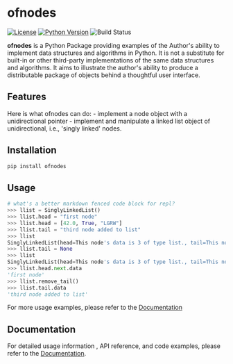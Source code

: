 # ofnodes

[![License](https://img.shields.io/badge/license-MIT-blue.svg)](https://opensource.org/licenses/MIT)
[![Python Version](https://img.shields.io/badge/python-%3E=3.11.5-blue.svg)](https://www.python.org/downloads/release/python-3115/)
![Build Status](https://github.com/robert-portelli/ofnodes/actions/workflows/01_build.yml/badge.svg)

**ofnodes** is a Python Package providing examples of the Author's ability
to implement data structures and algorithms in Python. It is not a substitute
for built-in or other third-party implementations of the same data structures
and algorithms. It aims to illustrate the author's ability to produce a
distributable package of objects behind a thoughtful user interface.

## Features
Here is what ofnodes can do:
    - implement a node object with a unidirectional pointer
    - implement and manipulate a linked list object of unidirectional,
    i.e., 'singly linked' nodes.

## Installation
```python
pip install ofnodes
```

## Usage


```python
# what's a better markdown fenced code block for repl?
>>> llist = SinglyLinkedList()
>>> llist.head = "first node"
>>> llist.head = [42.0, True, "LGRW"]
>>> llist.tail = "third node added to list"
>>> llist
SinglyLinkedList(head=This node's data is 3 of type list., tail=This node's data is 24 of type str.)
>>> llist.tail = None
>>> llist
SinglyLinkedList(head=This node's data is 3 of type list., tail=This node's data is of type NoneType.)
>>> llist.head.next.data
'first node'
>>> llist.remove_tail()
>>> llist.tail.data
'third node added to list'
```
For more usage examples, please refer to the [Documentation][1]

## Documentation
For detailed usage information , API reference, and code examples,
please refer to the [Documentation][1].


[2]: https://github.com/robert-portelli.com/ofnodes/actions/workflows/01_build.yml/badge.svg
[1]: https://robert-portelli.github.io/ofnodes/